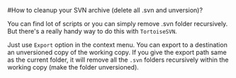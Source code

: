 #How to cleanup your SVN archive (delete all .svn and unversion)?

You can find lot of scripts or you can simply remove .svn folder recursively. But there's a really handy way to do this with `TortoiseSVN`. 

Just use `Export` option in the context menu. You can export to a destination an unversioned copy of the working copy. If you give the export path same as the current folder, it will remove all the `.svn` folders recursively within the working copy (make the folder unversioned).

